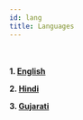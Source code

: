```yaml
---
id: lang
title: Languages
---
```

<br></br>
**1. [English](https://en.wikipedia.org/wiki/English_language)**

**2. [Hindi](https://en.wikipedia.org/wiki/Hindi)**

**3. [Gujarati](https://en.wikipedia.org/wiki/Gujarati_language)**

<br></br>
